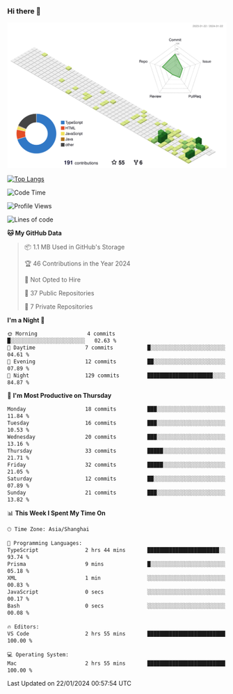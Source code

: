 ### Hi there 👋

![](./profile-3d-contrib/profile-green-animate.svg)

 

[![Top Langs](https://github-readme-stats.vercel.app/api/top-langs/?username=tonyljx)](https://github.com/anuraghazra/github-readme-stats)


 

<!--START_SECTION:waka-->
![Code Time](http://img.shields.io/badge/Code%20Time-118%20hrs%2039%20mins-blue)

![Profile Views](http://img.shields.io/badge/Profile%20Views-30-blue)

![Lines of code](https://img.shields.io/badge/From%20Hello%20World%20I%27ve%20Written-246.1%20thousand%20lines%20of%20code-blue)

**🐱 My GitHub Data** 

> 📦 1.1 MB Used in GitHub's Storage 
 > 
> 🏆 46 Contributions in the Year 2024
 > 
> 🚫 Not Opted to Hire
 > 
> 📜 37 Public Repositories 
 > 
> 🔑 7 Private Repositories 
 > 
**I'm a Night 🦉** 

```text
🌞 Morning                4 commits           █░░░░░░░░░░░░░░░░░░░░░░░░   02.63 % 
🌆 Daytime                7 commits           █░░░░░░░░░░░░░░░░░░░░░░░░   04.61 % 
🌃 Evening                12 commits          ██░░░░░░░░░░░░░░░░░░░░░░░   07.89 % 
🌙 Night                  129 commits         █████████████████████░░░░   84.87 % 
```
📅 **I'm Most Productive on Thursday** 

```text
Monday                   18 commits          ███░░░░░░░░░░░░░░░░░░░░░░   11.84 % 
Tuesday                  16 commits          ███░░░░░░░░░░░░░░░░░░░░░░   10.53 % 
Wednesday                20 commits          ███░░░░░░░░░░░░░░░░░░░░░░   13.16 % 
Thursday                 33 commits          █████░░░░░░░░░░░░░░░░░░░░   21.71 % 
Friday                   32 commits          █████░░░░░░░░░░░░░░░░░░░░   21.05 % 
Saturday                 12 commits          ██░░░░░░░░░░░░░░░░░░░░░░░   07.89 % 
Sunday                   21 commits          ███░░░░░░░░░░░░░░░░░░░░░░   13.82 % 
```


📊 **This Week I Spent My Time On** 

```text
🕑︎ Time Zone: Asia/Shanghai

💬 Programming Languages: 
TypeScript               2 hrs 44 mins       ███████████████████████░░   93.74 % 
Prisma                   9 mins              █░░░░░░░░░░░░░░░░░░░░░░░░   05.18 % 
XML                      1 min               ░░░░░░░░░░░░░░░░░░░░░░░░░   00.83 % 
JavaScript               0 secs              ░░░░░░░░░░░░░░░░░░░░░░░░░   00.17 % 
Bash                     0 secs              ░░░░░░░░░░░░░░░░░░░░░░░░░   00.08 % 

🔥 Editors: 
VS Code                  2 hrs 55 mins       █████████████████████████   100.00 % 

💻 Operating System: 
Mac                      2 hrs 55 mins       █████████████████████████   100.00 % 
```


 Last Updated on 22/01/2024 00:57:54 UTC
<!--END_SECTION:waka-->
